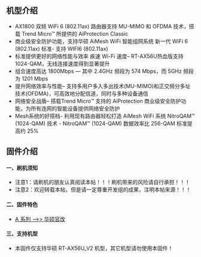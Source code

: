 ## 机型介绍
* AX1800 双频 WiFi 6 (802.11ax) 路由器支持 MU-MIMO 和 OFDMA 技术，搭载 Trend Micro™ 所提供的 AiProtection Classic
* 商业级安全防护功能，支持华硕 AiMesh WiFi 智能组网系统 新一代 WiFi 6 (802.11ax) 标准- 支持 WIFI6 (802.11ax) 
* 标准提供更好的网络性能与效率 疾速 Wi-Fi 速度– RT-AX56U热血版支持 1024-QAM，无线连接速度得到显著提升
* 组合速度高达 1800Mbps — 其中 2.4GHz 频段为 574 Mbps，而 5GHz 频段为 1201 Mbps
* 提升网络效率与性能– 支持多用户多入多出技术(MU-MIMO)和正交频分多址技术(OFDMA)，可高效地分配信道，同时与多种设备通信
* 网络安全战盾– 搭载Trend Micro™ 支持的 AiProtection 商业级安全防护功能，为所有连网的智能设备提供网络安全防护
* Mesh系统的好搭档- 利用现有路由器轻松打造 AiMesh WiFi 系统 NitroQAM™ (1024-QAM) 技术 - NitroQAM™ (1024-QAM) 数据效率比 256-QAM 标准提高约 25%

## 固件介绍
#### 一、刷机须知
* 注意1：请刷机的朋友认真阅读本帖！！！刷机带来的风险请自行承担！！！
* 注意2：欢迎转载本帖，但是请一定尊重开发组的成果，注明本帖来源！！！

#### 二、固件特色
* [A 系列 ——>> 华硕官改](/zh/guide/asus/firmware-a.md)

#### 三、支持机型
* 本固件仅支持华硕 RT-AX56U_V2 机型，其它机型请勿使用本固件！
